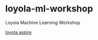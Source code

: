 # loyola-ml-workshop
Loyola Machine Learning Workshop

[loyola aspire]

[loyola aspire]: https://ce.loyola.edu/user/profile.php?id=2882